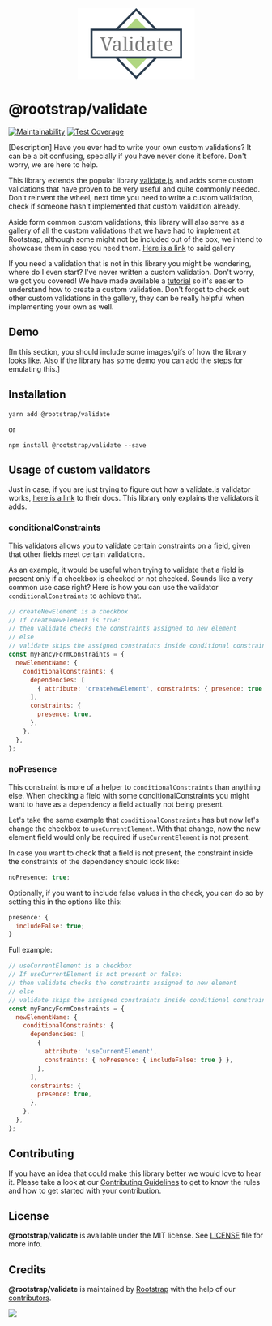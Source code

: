 <p align="center"><img src="resources/logo.png" /></p>

# @rootstrap/validate

[![Maintainability](https://api.codeclimate.com/v1/badges/a878b4be647cd2a9582c/maintainability)](https://codeclimate.com/github/rootstrap/validate/maintainability) [![Test Coverage](https://api.codeclimate.com/v1/badges/a878b4be647cd2a9582c/test_coverage)](https://codeclimate.com/github/rootstrap/validate/test_coverage)

[Description]
Have you ever had to write your own custom validations? It can be a bit confusing, specially if you have never done it before. Don't worry, we are here to help.

This library extends the popular library [validate.js](https://validatejs.org) and adds some custom validations that have proven to be very useful and quite commonly needed. Don't reinvent the wheel, next time you need to write a custom validation, check if someone hasn't implemented that custom validation already.

Aside form common custom validations, this library will also serve as a gallery of all the custom validations that we have had to implement at Rootstrap, although some might not be included out of the box, we intend to showcase them in case you need them. [Here is a link]() to said gallery

If you need a validation that is not in this library you might be wondering, where do I even start? I've never written a custom validation. Don't worry, we got you covered! We have made available a [tutorial]() so it's easier to understand how to create a custom validation. Don't forget to check out other custom validations in the gallery, they can be really helpful when implementing your own as well.

## Demo

[In this section, you should include some images/gifs of how the library looks like.
Also if the library has some demo you can add the steps for emulating this.]

## Installation

```
yarn add @rootstrap/validate
```

or

```
npm install @rootstrap/validate --save
```

## Usage of custom validators

Just in case, if you are just trying to figure out how a validate.js validator works, [here is a link](https://validatejs.org/) to their docs. This library only explains the validators it adds.

### conditionalConstraints

This validators allows you to validate certain constraints on a field, given that other fields meet certain validations.

As an example, it would be useful when trying to validate that a field is present only if a checkbox is checked or not checked. Sounds like a very common use case right? Here is how you can use the validator `conditionalConstraints` to achieve that.

```js
// createNewElement is a checkbox
// If createNewElement is true:
// then validate checks the constraints assigned to new element
// else
// validate skips the assigned constraints inside conditional constraints.
const myFancyFormConstraints = {
  newElementName: {
    conditionalConstraints: {
      dependencies: [
        { attribute: 'createNewElement', constraints: { presence: true } },
      ],
      constraints: {
        presence: true,
      },
    },
  },
};
```

### noPresence

This constraint is more of a helper to `conditionalConstraints` than anything else. When checking a field with some conditionalConstraints you might want to have as a dependency a field actually not being present.

Let's take the same example that `conditionalConstraints` has but now let's change the checkbox to `useCurrentElement`. With that change, now the new element field would only be required if `useCurrentElement` is not present.

In case you want to check that a field is not present, the constraint inside the constraints of the dependency should look like:

```js
noPresence: true;
```

Optionally, if you want to include false values in the check, you can do so by setting this in the options like this:

```js
presence: {
  includeFalse: true;
}
```

Full example:

```js
// useCurrentElement is a checkbox
// If useCurrentElement is not present or false:
// then validate checks the constraints assigned to new element
// else
// validate skips the assigned constraints inside conditional constraints.
const myFancyFormConstraints = {
  newElementName: {
    conditionalConstraints: {
      dependencies: [
        {
          attribute: 'useCurrentElement',
          constraints: { noPresence: { includeFalse: true } },
        },
      ],
      constraints: {
        presence: true,
      },
    },
  },
};
```

## Contributing

If you have an idea that could make this library better we would love to hear it. Please take a look at our [Contributing Guidelines](CONTRIBUTING.md) to get to know the rules and how to get started with your contribution.

## License

**@rootstrap/validate** is available under the MIT license. See [LICENSE](LICENSE.md) file for more info.

## Credits

**@rootstrap/validate** is maintained by [Rootstrap](http://www.rootstrap.com) with the help of our [contributors](https://github.com/rootstrap/validate/contributors).

[<img src="https://s3-us-west-1.amazonaws.com/rootstrap.com/img/rs.png" width="100"/>](http://www.rootstrap.com)
